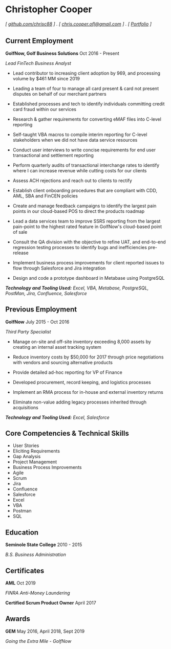 Christopher Cooper
======
 
###### [ [github.com/chrisc88](https://chrisc88.github.io/Resume) ] . [ [chris.cooper.ofl@gmail.com](mailto:chris.cooper.ofl@gmail.com) ] . [ [Portfolio](https://chrisc88.github.io/Portfolio) ]


Current Employment
---------
**GolfNow, Golf Business Solutions** Oct 2016 - Present

*Lead FinTech Business Analyst*

- Lead contributor to increasing client adoption by 969, and processing volume by $461 MM since 2019

- Leading a team of four to manage all card present & card not present disputes on behalf of our merchant partners

- Established processes and tech to identify individuals committing credit card fraud within our services

- Research & gather requirements for converting eMAF files into C-level reporting

- Self-taught VBA macros to compile interim reporting for C-level stakeholders when we did not have data service resources

- Conduct user interviews to write concise requirements for end user transactional and settlement reporting

- Perform quarterly audits of transactional interchange rates to identify where I can increase revenue while cutting costs for our clients

- Assess ACH rejections and reach out to clients to rectify

- Establish client onboarding procedures that are compliant with CDD, AML, SBA and FinCEN policies

- Create and manage feedback campaigns to identify the largest pain points in our cloud-based POS to direct the products roadmap

- Lead a data services team to improve SSRS reporting from the largest pain-point to the highest rated feature in GolfNow's cloud-based point of sale

- Consult the QA division with the objective to refine UAT, and end-to-end regression testing processes to identify bugs and inefficiencies pre-release

- Implement business process improvements for client reported issues to flow through Salesforce and Jira integration

- Design and code a prototype dashboard in Metabase using PostgreSQL

**_Technology and Tooling Used:_** _Excel, VBA, Metabase, PostgreSQL, PostMan, Jira, Confluence, Salesforce_


Previous Employment
---------
**GolfNow** July 2015 - Oct 2016

*Third Party Specialist*

- Manage on-site and off-site inventory exceeding 8,000 assets by creating an internal asset tracking system

- Reduce inventory costs by $50,000 for 2017 through price negotiations with vendors and sourcing alternative products

- Provide detailed ad-hoc reporting for VP of Finance

- Developed procurement, record keeping, and logistics processes

- Implement an RMA process for in-house and external inventory returns

- Eliminate non-value adding legacy processes inherited through acquisitions

**_Technology and Tooling Used:_** _Excel, Salesforce_


Core Competencies & Technical Skills
---------

- User Stories
- Eliciting Requirements
- Gap Analysis
- Project Management
- Business Process Improvements
- Agile
- Scrum
- Jira
- Confluence
- Salesforce
- Excel
- VBA
- Postman
- SQL


Education
---------
**Seminole State College** 2010 - 2015

_B.S. Business Administration_


Certificates
------
**AML** Oct 2019

_FINRA Anti-Money Laundering_

**Certified Scrum Product Owner** April 2017


Awards
------
**GEM** May 2016, April 2018, Sept 2019

_Going the Extra Mile - GolfNow_


